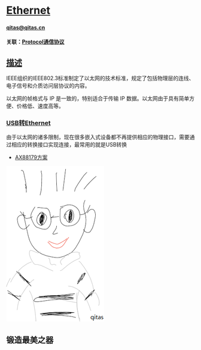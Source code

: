 # [Ethernet](https://github.com/qitas/ethernet) 
#### qitas@qitas.cn
#### 关联：[Protocol通信协议](https://github.com/Qitas/protocol) 
## [描述](https://github.com/qitas/Ethernet-USB/wiki) 

IEEE组织的IEEE802.3标准制定了以太网的技术标准，规定了包括物理层的连线、电子信号和介质访问层协议的内容。

以太网的帧格式与 IP 是一致的，特别适合于传输 IP 数据。以太网由于具有简单方便、价格低、速度高等。

### [USB转Ethernet](USB/)

由于以太网的诸多限制，现在很多嵌入式设备都不再提供相应的物理接口，需要通过相应的转换接口实现连接，最常用的就是USB转换

- [AX88179方案](https://www.asix.com.tw/products.php?op=pItemdetail&PItemID=131;71;112) 

[![sites](qitas/qitas.png)](http://www.qitas.cn)
## 锻造最美之器

